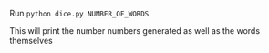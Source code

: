 Run `python dice.py NUMBER_OF_WORDS`

This will print the number numbers generated as well as the words themselves
